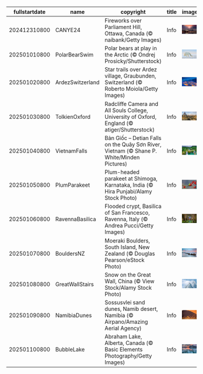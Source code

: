 |fullstartdate|name|copyright|title|image|
|--|--|--|--|--|
202412310800|CANYE24|Fireworks over Parliament Hill, Ottawa, Canada (© naibank/Getty Images)|Info|![](/en-AU/2025/01/202412310800CANYE24.jpg)|
202501010800|PolarBearSwim|Polar bears at play in the Arctic (© Ondrej Prosicky/Shutterstock)|Info|![](/en-AU/2025/01/202501010800PolarBearSwim.jpg)|
202501020800|ArdezSwitzerland|Star trails over Ardez village, Graubunden, Switzerland (© Roberto Moiola/Getty Images)|Info|![](/en-AU/2025/01/202501020800ArdezSwitzerland.jpg)|
202501030800|TolkienOxford|Radcliffe Camera and All Souls College, University of Oxford, England (© atiger/Shutterstock)|Info|![](/en-AU/2025/01/202501030800TolkienOxford.jpg)|
202501040800|VietnamFalls|Bản Giốc – Detian Falls on the Quây Sơn River, Vietnam (© Shane P. White/Minden Pictures)|Info|![](/en-AU/2025/01/202501040800VietnamFalls.jpg)|
202501050800|PlumParakeet|Plum-headed parakeet at Shimoga, Karnataka, India (© Hira Punjabi/Alamy Stock Photo)|Info|![](/en-AU/2025/01/202501050800PlumParakeet.jpg)|
202501060800|RavennaBasilica|Flooded crypt, Basilica of San Francesco, Ravenna, Italy (© Andrea Pucci/Getty Images)|Info|![](/en-AU/2025/01/202501060800RavennaBasilica.jpg)|
202501070800|BouldersNZ|Moeraki Boulders, South Island, New Zealand (© Douglas Pearson/eStock Photo)|Info|![](/en-AU/2025/01/202501070800BouldersNZ.jpg)|
202501080800|GreatWallStairs|Snow on the Great Wall, China (© View Stock/Alamy Stock Photo)|Info|![](/en-AU/2025/01/202501080800GreatWallStairs.jpg)|
202501090800|NamibiaDunes|Sossusvlei sand dunes, Namib desert, Namibia (© Airpano/Amazing Aerial Agency)|Info|![](/en-AU/2025/01/202501090800NamibiaDunes.jpg)|
202501100800|BubbleLake|Abraham Lake, Alberta, Canada (© Basic Elements Photography/Getty Images)|Info|![](/en-AU/2025/01/202501100800BubbleLake.jpg)|
